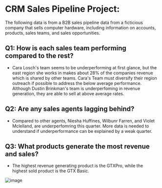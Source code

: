# CRM Sales Pipeline Project:

The following data is from a B2B sales pipeline data from a ficticious company that sells computer hardware, including information on accounts, products, sales teams, and sales opportunities. 

## Q1: How is each sales team performing compared to the rest?

- Cara Losch's team seems to be underperforming at first glance, but the east region she works in makes about 28% of the companies revenue which is shared by other teams. Cara's Team must diversify their region outreach if possible to address the below average performance. Although Dustin Brinkman's team is underperfoming in revenue generation, they are able to sell at above average rates. 

## Q2: Are any sales agents lagging behind?

- Compared to other agents, Niesha Huffines, Wilbunr Farren, and Violet Mclelland, are underperfomring this quarter. More data is needed to understand if underperformance can be explained by a weak quarter. 

## Q3: What products generate the most revenue and sales? 

- The highest revenue generating product is the GTXPro, while the highest sold product is the GTX Basic. 





![image](https://github.com/user-attachments/assets/06909b25-39de-4ddf-9df6-d47495697f2d)






